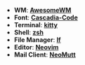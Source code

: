 + **WM**: [**AwesomeWM**](https://github.com/awesomeWM/awesome/)
+ **Font**: [**Cascadia-Code**](https://github.com/microsoft/cascadia-code)
+ **Terminal**: [**kitty**](https://sw.kovidgoyal.net/kitty/)
+ **Shell**: [**zsh**](https://wiki.archlinux.org/index.php/Zsh)
+ **File Manager**: [**lf**](https://github.com/gokcehan/lf)
+ **Editor**: [**Neovim**](https://github.com/neovim/neovim/)
+ **Mail Client**: [**NeoMutt**](https://github.com/neomutt/neomutt)
